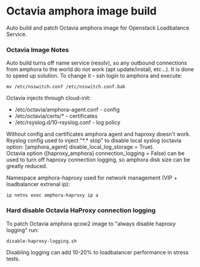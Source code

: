 # Octavia amphora image build

Auto build and patch Octavia amphora image for Openstack Loadbalance Service.

### Octavia Image Notes
Auto build turns off name service (resolv), so any outbound connections from amphora to the world do not work (apt update/install, etc...). It is done to speed up solution. To change it - ssh login to amphora and execute:
```
mv /etc/nsswitch.conf /etc/nsswitch.conf.bak
```

Octavia injects through cloud-init:
* /etc/octavia/amphora-agent.conf - config
* /etc/octavia/certs/* - certificates
* /etc/rsyslog.d/10-rsyslog.conf - log policy   

Without config and certificates amphora agent and haproxy doesn't work.   
Rsyslog config used to inject "\*.\* stop" to disable local syslog (octavia option: [amphora_agent] disable_local_log_storage = True).   
Octavia option ([haproxy_amphora] connection_logging = False) can be used to turn off haproxy connection logging, so amphora disk size can be greatly reduced.   

Namespace amphora-haproxy used for network management (VIP + loadbalancer extrenal ip):   
```
ip netns exec amphora-haproxy ip a
```

### Hard disable Octavia HaProхy connection logging
To patch Octavia amphora qcow2 image to "always disable haproxy logging" run:
```
disable-haproxy-logging.sh
```
Disabling logging can add 10-20% to loadbalancer performance in stress tests.   
